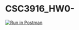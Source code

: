 # CSC3916_HW0-
[![Run in Postman](https://run.pstmn.io/button.svg)](https://god.gw.postman.com/run-collection/19380423-dd669a18-7e0d-4575-9c3a-3415c70c6782?action=collection%2Ffork&collection-url=entityId%3D19380423-dd669a18-7e0d-4575-9c3a-3415c70c6782%26entityType%3Dcollection%26workspaceId%3Db8347c0d-bf65-4fbe-9567-850dcb669b40)
